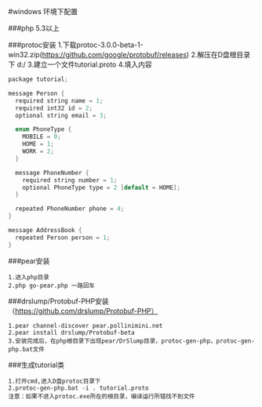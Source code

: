 #windows 环境下配置

###php 5.3以上

###protoc安装
1.下载protoc-3.0.0-beta-1-win32.zip(https://github.com/google/protobuf/releases) 
2.解压在D盘根目录下 d:/ 
3.建立一个文件tutorial.proto 
4.填入内容
```C++
package tutorial;

message Person {
  required string name = 1;
  required int32 id = 2;
  optional string email = 3;

  enum PhoneType {
    MOBILE = 0;
    HOME = 1;
    WORK = 2;
  }

  message PhoneNumber {
    required string number = 1;
    optional PhoneType type = 2 [default = HOME];
  }

  repeated PhoneNumber phone = 4;
}

message AddressBook {
  repeated Person person = 1;
}
```

###pear安装
```
1.进入php目录 
2.php go-pear.php 一路回车 
```

###drslump/Protobuf-PHP安装（https://github.com/drslump/Protobuf-PHP）
```
1.pear channel-discover pear.pollinimini.net 
2.pear install drslump/Protobuf-beta 
3.安装完成后，在php根目录下出现pear/DrSlump目录，protoc-gen-php，protoc-gen-php.bat文件 
```

###生成tutorial类
```
1.打开cmd,进入D盘protoc目录下 
2.protoc-gen-php.bat -i . tutorial.proto 
注意：如果不进入protoc.exe所在的根目录，编译运行所错找不到文件 
```
